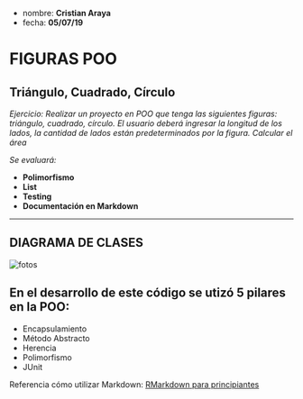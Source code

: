 + nombre: **Cristian Araya**
+ fecha: **05/07/19**



# FIGURAS POO

## Triángulo, Cuadrado, Círculo

*Ejercicio: Realizar un proyecto en POO que tenga las siguientes figuras: triángulo, cuadrado, círculo. El usuario deberá ingresar la longitud de los lados, la cantidad de lados están predeterminados por la figura. Calcular el área*

*Se evaluará:*
* **Polimorfismo**
* **List**
* **Testing**
* **Documentación en Markdown**




***

## DIAGRAMA DE CLASES

![fotos](UML.PNG)

## En el desarrollo de este código se utizó 5 pilares en la POO:
+ Encapsulamiento
+ Método Abstracto
+ Herencia
+ Polimorfismo
+ JUnit

Referencia cómo utilizar Markdown: [RMarkdown para principiantes](https://youtu.be/V0eJE55aTrY)
